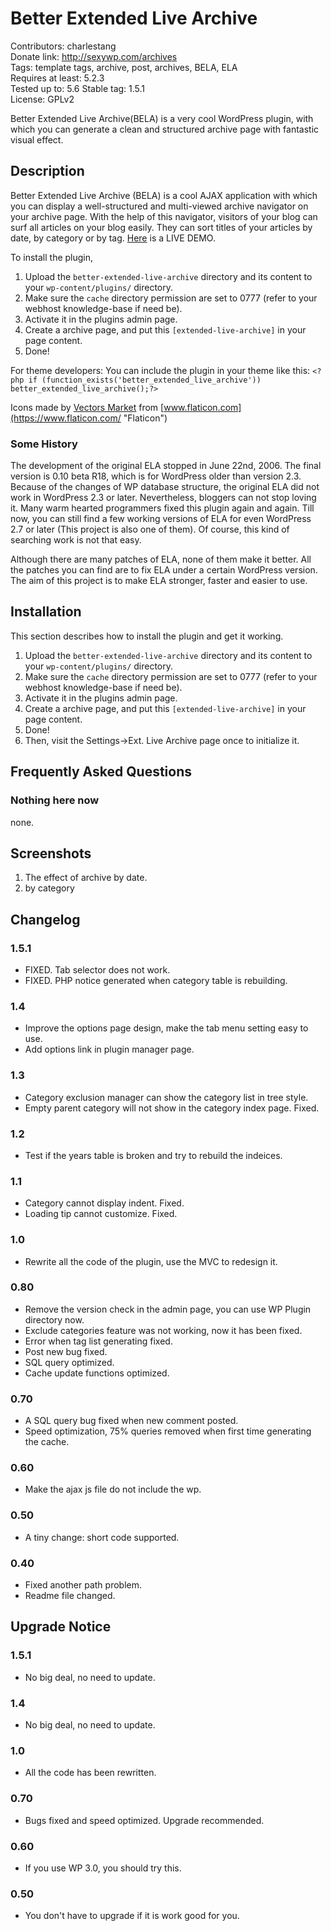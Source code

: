 # Better Extended Live Archive
Contributors: charlestang  
Donate link: http://sexywp.com/archives  
Tags: template tags, archive, post, archives, BELA, ELA  
Requires at least: 5.2.3  
Tested up to: 5.6 
Stable tag: 1.5.1  
License: GPLv2  

Better Extended Live Archive(BELA) is a very cool WordPress plugin, with which you can generate a clean and structured archive page with fantastic visual effect.

## Description

Better Extended Live Archive (BELA) is a cool AJAX application with which you can display a well-structured and multi-viewed archive navigator on your archive page. With the help of this navigator, visitors of your blog can surf all articles on your blog easily. They can sort titles of your articles by date, by category or by tag. [Here](http://sexywp.com/archives "The author's site") is a LIVE DEMO.

To install the plugin,

1. Upload the `better-extended-live-archive` directory and its content to your `wp-content/plugins/` directory.
2. Make sure the `cache` directory permission are set to 0777 (refer to your webhost knowledge-base if need be).
3. Activate it in the plugins admin page.
4. Create a archive page, and put this `[extended-live-archive]` in your page content.
5. Done!

For theme developers:
You can include the plugin in your theme like this:
`<?php if (function_exists('better_extended_live_archive')) better_extended_live_archive();?>`

Icons made by [Vectors Market](https://www.flaticon.com/authors/vectors-market "Vectors Market") 
from [www.flaticon.com](https://www.flaticon.com/ "Flaticon")

### Some History

The development of the original ELA stopped in June 22nd, 2006. The final version is 0.10 beta R18, which is for WordPress older than version 2.3. Because of the changes of WP database structure, the original ELA did not work in WordPress 2.3 or later. Nevertheless, bloggers can not stop loving it. Many warm hearted programmers fixed this plugin again and again. Till now, you can still find a few working versions of ELA for even WordPress 2.7 or later (This project is also one of them). Of course, this kind of searching work is not that easy.

Although there are many patches of ELA, none of them make it better. All the patches you can find are to fix ELA under a certain WordPress version. The aim of this project is to make ELA stronger, faster and easier to use. 

## Installation

This section describes how to install the plugin and get it working.

1. Upload the `better-extended-live-archive` directory and its content to your `wp-content/plugins/` directory.
2. Make sure the `cache` directory permission are set to 0777 (refer to your webhost knowledge-base if need be).
3. Activate it in the plugins admin page.
4. Create a archive page, and put this `[extended-live-archive]` in your page content.
5. Done!
6. Then, visit the Settings->Ext. Live Archive page once to initialize it.

## Frequently Asked Questions

### Nothing here now

none.

## Screenshots

1. The effect of archive by date.
2. by category

## Changelog
### 1.5.1
* FIXED. Tab selector does not work.
* FIXED. PHP notice generated when category table is rebuilding.

### 1.4
* Improve the options page design, make the tab menu setting easy to use.
* Add options link in plugin manager page.

### 1.3
* Category exclusion manager can show the category list in tree style.
* Empty parent category will not show in the category index page. Fixed.

### 1.2
* Test if the years table is broken and try to rebuild the indeices.

### 1.1
* Category cannot display indent. Fixed.
* Loading tip cannot customize. Fixed.

### 1.0
* Rewrite all the code of the plugin, use the MVC to redesign it.

### 0.80
* Remove the version check in the admin page, you can use WP Plugin directory now.
* Exclude categories feature was not working, now it has been fixed.
* Error when tag list generating fixed.
* Post new bug fixed.
* SQL query optimized.
* Cache update functions optimized.

### 0.70
* A SQL query bug fixed when new comment posted.
* Speed optimization, 75% queries removed when first time generating the cache.

### 0.60
* Make the ajax js file do not include the wp.

### 0.50
* A tiny change: short code supported.

### 0.40
* Fixed another path problem.
* Readme file changed.


## Upgrade Notice
### 1.5.1
* No big deal, no need to update.

### 1.4
* No big deal, no need to update.

### 1.0
* All the code has been rewritten.

### 0.70
* Bugs fixed and speed optimized. Upgrade recommended.

### 0.60
* If you use WP 3.0, you should try this.

### 0.50
* You don't have to upgrade if it is work good for you.

